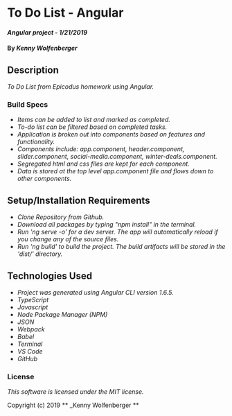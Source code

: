 # To Do List - Angular

#### _Angular project - 1/21/2019_

#### By _**Kenny Wolfenberger**_

## Description

_To Do List from Epicodus homework using Angular._


### Build Specs
* _Items can be added to list and marked as completed._
* _To-do list can be filtered based on completed tasks._
* _Application is broken out into components based on features and functionality._
* _Components include: app.component, header.component, slider.component, social-media.component, winter-deals.component._
* _Segregated html and css files are kept for each component._
* _Data is stored at the top level app.component file and flows down to other components._

## Setup/Installation Requirements
* _Clone Repository from Github._
* _Download all packages by typing "npm install" in the terminal._
* _Run 'ng serve -o' for a dev server. The app will automatically reload if you change any of the source files._
* _Run 'ng build' to build the project. The build artifacts will be stored in the 'dist/' directory._


## Technologies Used
* _Project was generated using Angular CLI version 1.6.5._
* _TypeScript_
* _Javascript_
* _Node Package Manager (NPM)_
* _JSON_
* _Webpack_
* _Babel_
* _Terminal_
* _VS Code_
* _GitHub_

### License

*This software is licensed under the MIT license.*

Copyright (c) 2019 ** _Kenny Wolfenberger **
